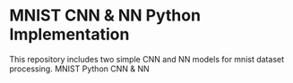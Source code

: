# MNIST CNN & NN Python Implementation
This repository includes two simple CNN and NN models for mnist dataset processing.
MNIST Python CNN &amp; NN

